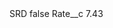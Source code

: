 <?xml version="1.0" encoding="UTF-8"?>
<CustomMetadata xmlns="http://soap.sforce.com/2006/04/metadata" xmlns:xsi="http://www.w3.org/2001/XMLSchema-instance" xmlns:xsd="http://www.w3.org/2001/XMLSchema">
    <label>SRD</label>
    <protected>false</protected>
    <values>
        <field>Rate__c</field>
        <value xsi:type="xsd:double">7.43</value>
    </values>
</CustomMetadata>
